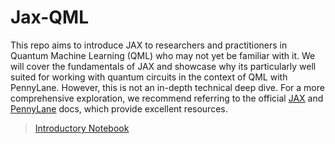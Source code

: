 # Jax-QML
 
This repo aims to introduce JAX to researchers and practitioners in Quantum Machine Learning (QML) who may not yet be familiar with it. We will cover the fundamentals of JAX and showcase why its particularly well suited for working with quantum circuits in the context of QML with PennyLane. However, this is not an in-depth technical deep dive. For a more comprehensive exploration, we recommend referring to the official [JAX](https://jax.readthedocs.io/en/latest/quickstart.html) and [PennyLane](https://docs.pennylane.ai/en/stable/index.html) docs, which provide excellent resources.

> [Introductory Notebook](https://github.com/uriballo/Jax-QML/blob/main/JAX-QML-Intro.ipynb)
